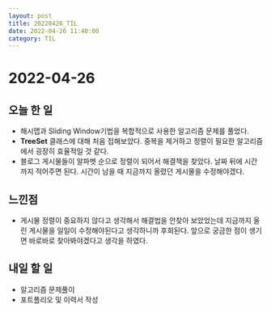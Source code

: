 ```yaml
---
layout: post
title: 20220426_TIL
date: 2022-04-26 11:40:00
category: TIL
---
```


# 2022-04-26

## 오늘 한 일

- 해시맵과 Sliding Window기법을 복합적으로 사용한 알고리즘 문제를 풀었다.
- **TreeSet** 클래스에 대해 처음 접해보았다. 중복을 제거하고 정렬이 필요한 알고리즘에서 굉장히 효율적일 것 같다.
- 블로그 게시물들이 알파벳 순으로 정렬이 되어서 해결책을 찾았다. 날짜 뒤에 시간까지 적어주면 된다. 시간이 남을 때 지금까지 올렸던 게시물을 수정해야겠다.

## 느낀점

- 게시물 정렬이 중요하지 않다고 생각해서 해결법을 안찾아 보았었는데 지금까지 올린 게시물을 일일이 수정해야된다고 생각하니까 후회된다. 앞으로 궁금한 점이 생기면 바로바로 찾아봐야겠다고 생각을 하였다.

## 내일 할 일

- 알고리즘 문제풀이
- 포트폴리오 및 이력서 작성
